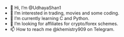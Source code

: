 - 👋 Hi, I’m @UdhayaShan1
- 👀 I’m interested in trading, movies and some coding.
- 🌱 I’m currently learning C and Python.
- 💞️ I’m looking for affiliates for crypto/forex schemes.
- 📫 How to reach me @khemistry909 on Telegram.

<!---
UdhayaShan1/UdhayaShan1 is a ✨ special ✨ repository because its `README.md` (this file) appears on your GitHub profile.
You can click the Preview link to take a look at your changes.
--->
